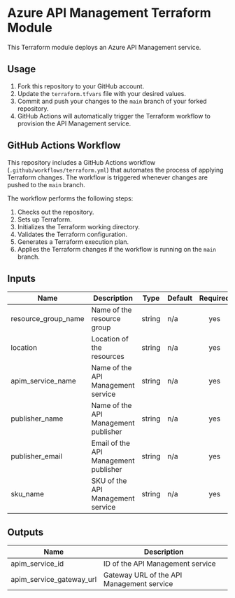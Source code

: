 # Azure API Management Terraform Module

This Terraform module deploys an Azure API Management service.

## Usage

1. Fork this repository to your GitHub account.
2. Update the `terraform.tfvars` file with your desired values.
3. Commit and push your changes to the `main` branch of your forked repository.
4. GitHub Actions will automatically trigger the Terraform workflow to provision the API Management service.

## GitHub Actions Workflow

This repository includes a GitHub Actions workflow (`.github/workflows/terraform.yml`) that automates the process of applying Terraform changes. The workflow is triggered whenever changes are pushed to the `main` branch.

The workflow performs the following steps:
1. Checks out the repository.
2. Sets up Terraform.
3. Initializes the Terraform working directory.
4. Validates the Terraform configuration.
5. Generates a Terraform execution plan.
6. Applies the Terraform changes if the workflow is running on the `main` branch.

## Inputs

| Name | Description | Type | Default | Required |
|------|-------------|------|---------|:--------:|
| resource_group_name | Name of the resource group | string | n/a | yes |
| location | Location of the resources | string | n/a | yes |
| apim_service_name | Name of the API Management service | string | n/a | yes |
| publisher_name | Name of the API Management publisher | string | n/a | yes |
| publisher_email | Email of the API Management publisher | string | n/a | yes |
| sku_name | SKU of the API Management service | string | n/a | yes |

## Outputs

| Name | Description |
|------|-------------|
| apim_service_id | ID of the API Management service |
| apim_service_gateway_url | Gateway URL of the API Management service |
